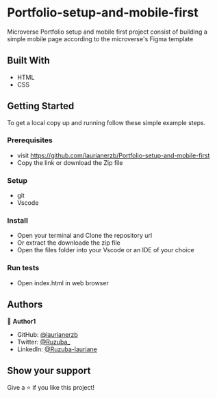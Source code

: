 # Portfolio-setup-and-mobile-first
Microverse Portfolio setup and mobile first project consist of building a simple mobile page according to the microverse's Figma template 


## Built With

- HTML
- CSS

## Getting Started

To get a local copy up and running follow these simple example steps.

### Prerequisites
- visit https://github.com/laurianerzb/Portfolio-setup-and-mobile-first
-  Copy the link or download the Zip file

### Setup
- git
-  Vscode

### Install
- Open your terminal and Clone the repository url
- Or extract the downloade the zip file
- Open the files folder into your Vscode or an IDE of your choice

### Run tests
- Open index.html in web browser


## Authors

👤 **Author1**

- GitHub: [@laurianerzb](https://github.com/laurianerzb)
- Twitter: [@Ruzuba_](https://twitter.com/Ruzuba_)
- LinkedIn: [@Ruzuba-lauriane](https://www.linkedin.com/in/ruzuba-lauriane-36682b227/)


## Show your support

Give a ⭐️ if you like this project!

